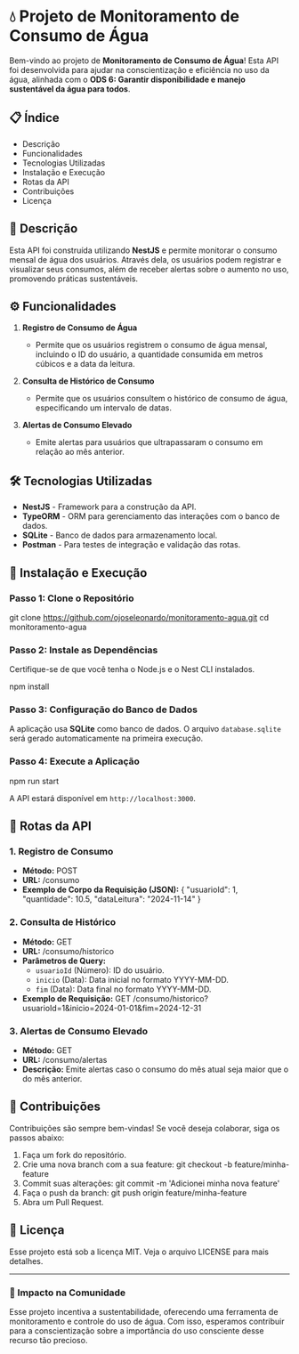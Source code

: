 # 💧 Projeto de Monitoramento de Consumo de Água

Bem-vindo ao projeto de **Monitoramento de Consumo de Água**! Esta API foi desenvolvida para ajudar na conscientização e eficiência no uso da água, alinhada com o **ODS 6: Garantir disponibilidade e manejo sustentável da água para todos**.

## 📋 Índice
- Descrição
- Funcionalidades
- Tecnologias Utilizadas
- Instalação e Execução
- Rotas da API
- Contribuições
- Licença

## 📖 Descrição
Esta API foi construída utilizando **NestJS** e permite monitorar o consumo mensal de água dos usuários. Através dela, os usuários podem registrar e visualizar seus consumos, além de receber alertas sobre o aumento no uso, promovendo práticas sustentáveis.

## ⚙️ Funcionalidades

1. **Registro de Consumo de Água**
   - Permite que os usuários registrem o consumo de água mensal, incluindo o ID do usuário, a quantidade consumida em metros cúbicos e a data da leitura.

2. **Consulta de Histórico de Consumo**
   - Permite que os usuários consultem o histórico de consumo de água, especificando um intervalo de datas.

3. **Alertas de Consumo Elevado**
   - Emite alertas para usuários que ultrapassaram o consumo em relação ao mês anterior.

## 🛠️ Tecnologias Utilizadas

- **NestJS** - Framework para a construção da API.
- **TypeORM** - ORM para gerenciamento das interações com o banco de dados.
- **SQLite** - Banco de dados para armazenamento local.
- **Postman** - Para testes de integração e validação das rotas.

## 🚀 Instalação e Execução

### Passo 1: Clone o Repositório

   git clone https://github.com/ojoseleonardo/monitoramento-agua.git
   cd monitoramento-agua

### Passo 2: Instale as Dependências

   Certifique-se de que você tenha o Node.js e o Nest CLI instalados.

   npm install

### Passo 3: Configuração do Banco de Dados

   A aplicação usa **SQLite** como banco de dados. O arquivo `database.sqlite` será gerado automaticamente na primeira execução.

### Passo 4: Execute a Aplicação

   npm run start

   A API estará disponível em `http://localhost:3000`.

## 📌 Rotas da API

### 1. Registro de Consumo
   - **Método:** POST
   - **URL:** /consumo
   - **Exemplo de Corpo da Requisição (JSON):**
     {
       "usuarioId": 1,
       "quantidade": 10.5,
       "dataLeitura": "2024-11-14"
     }

### 2. Consulta de Histórico
   - **Método:** GET
   - **URL:** /consumo/historico
   - **Parâmetros de Query:**
     - `usuarioId` (Número): ID do usuário.
     - `inicio` (Data): Data inicial no formato YYYY-MM-DD.
     - `fim` (Data): Data final no formato YYYY-MM-DD.
   - **Exemplo de Requisição:**
     GET /consumo/historico?usuarioId=1&inicio=2024-01-01&fim=2024-12-31

### 3. Alertas de Consumo Elevado
   - **Método:** GET
   - **URL:** /consumo/alertas
   - **Descrição:** Emite alertas caso o consumo do mês atual seja maior que o do mês anterior.

## 🤝 Contribuições

Contribuições são sempre bem-vindas! Se você deseja colaborar, siga os passos abaixo:

1. Faça um fork do repositório.
2. Crie uma nova branch com a sua feature:
   git checkout -b feature/minha-feature
3. Commit suas alterações:
   git commit -m 'Adicionei minha nova feature'
4. Faça o push da branch:
   git push origin feature/minha-feature
5. Abra um Pull Request.

## 📄 Licença

Esse projeto está sob a licença MIT. Veja o arquivo LICENSE para mais detalhes.

---

### 🌱 Impacto na Comunidade

Esse projeto incentiva a sustentabilidade, oferecendo uma ferramenta de monitoramento e controle do uso de água. Com isso, esperamos contribuir para a conscientização sobre a importância do uso consciente desse recurso tão precioso.